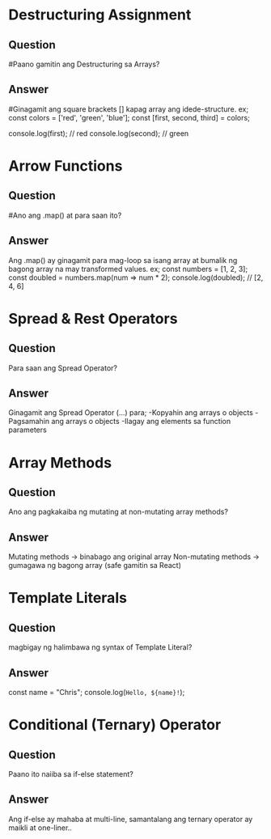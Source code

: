 # Destructuring Assignment

## Question
#Paano gamitin ang Destructuring sa Arrays?
## Answer
#Ginagamit ang square brackets [] kapag array ang idede-structure.
ex;
const colors = ['red', 'green', 'blue'];
const [first, second, third] = colors;

console.log(first); // red
console.log(second); // green


# Arrow Functions

## Question
#Ano ang .map() at para saan ito?
## Answer
Ang .map() ay ginagamit para mag-loop sa isang array at bumalik ng bagong array na may transformed values.
ex;
const numbers = [1, 2, 3];
const doubled = numbers.map(num => num * 2);
console.log(doubled); // [2, 4, 6]



# Spread & Rest Operators

## Question
Para saan ang Spread Operator?
## Answer
Ginagamit ang Spread Operator (...) para;
-Kopyahin ang arrays o objects
-Pagsamahin ang arrays o objects
-Ilagay ang elements sa function parameters



# Array Methods

## Question
Ano ang pagkakaiba ng mutating at non-mutating array methods?
## Answer
Mutating methods → binabago ang original array
Non-mutating methods → gumagawa ng bagong array (safe gamitin sa React)



# Template Literals

## Question
magbigay ng halimbawa ng syntax of Template Literal?
## Answer
const name = "Chris";
console.log(`Hello, ${name}!`);


# Conditional (Ternary) Operator

## Question
Paano ito naiiba sa if-else statement?
## Answer
Ang if-else ay mahaba at multi-line, samantalang ang ternary operator ay maikli at one-liner..